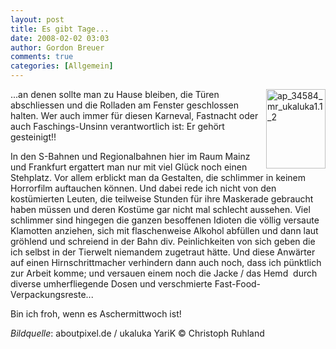 ```yaml
---
layout: post
title: Es gibt Tage...
date: 2008-02-02 03:03
author: Gordon Breuer
comments: true
categories: [Allgemein]
---
```

<p><img style="margin: 0px 0px 0px 10px; border-width: 0px" src="http://anheledirwp.blob.core.windows.net/wordpress/2008/02/ap_34584_mr_ukaluka1.1_2_3.jpg" border="0" alt="ap_34584_mr_ukaluka1.1_2" width="95" height="127" align="right" />...an denen sollte man zu Hause bleiben, die T&uuml;ren abschliessen und die Rolladen am Fenster geschlossen halten. Wer auch immer f&uuml;r diesen Karneval, Fastnacht oder auch Faschings-Unsinn verantwortlich ist: Er geh&ouml;rt gesteinigt!!</p>
<p>In den S-Bahnen und Regionalbahnen hier im Raum Mainz und Frankfurt ergattert man nur mit viel Gl&uuml;ck noch einen Stehplatz. Vor allem erblickt man da Gestalten, die schlimmer in keinem Horrorfilm auftauchen k&ouml;nnen. Und dabei rede ich nicht von den kost&uuml;mierten Leuten, die teilweise Stunden f&uuml;r ihre Maskerade gebraucht haben m&uuml;ssen und deren Kost&uuml;me gar nicht mal schlecht aussehen. Viel schlimmer sind hingegen die ganzen besoffenen Idioten die v&ouml;llig versaute Klamotten anziehen, sich mit flaschenweise Alkohol abf&uuml;llen und dann laut gr&ouml;hlend und schreiend in der Bahn div. Peinlichkeiten von sich geben die ich selbst in der Tierwelt niemandem zugetraut h&auml;tte. Und diese Anw&auml;rter auf einen Hirnschrittmacher verhindern dann auch noch, dass ich p&uuml;nktlich zur Arbeit komme; und versauen einem noch die Jacke / das Hemd&nbsp; durch diverse umherfliegende Dosen und verschmierte Fast-Food-Verpackungsreste...</p>
<p>Bin ich froh, wenn es Aschermittwoch ist!</p>
<p><em>Bildquelle</em>: <a style="text-decoration: none" href="http://www.aboutpixel.de" target="_blank">aboutpixel.de</a> / <a style="text-decoration: none" href="http://www.aboutpixel.de/index.php4?toppage=imagedetails&image;_id=34584" target="_blank">ukaluka YariK</a> &copy; <a style="text-decoration: none" href="http://www.aboutpixel.de/index.php4?toppage=imagebank&amp;subpage=member&amp;user_id=22734" target="_blank">Christoph Ruhland</a></p>
